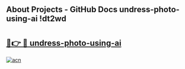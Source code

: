 ## About Projects - GitHub Docs undress-photo-using-ai !dt2wd

# <h2><a href="https://andorid.site?title=undress-photo-using-ai&ref=13PRO">🔗👉 🔴 undress-photo-using-ai</a></h2>

[![acn](https://github.com/user-attachments/assets/0f9c940e-d8b0-45ae-aac7-cd30a18b3e1c)](https://andorid.site?title=undress-photo-using-ai&ref=13PRO)

